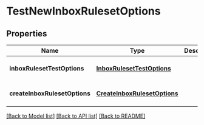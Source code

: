 # TestNewInboxRulesetOptions
## Properties

Name | Type | Description | Notes
------------ | ------------- | ------------- | -------------
**inboxRulesetTestOptions** | [**InboxRulesetTestOptions**](InboxRulesetTestOptions) |  | [optional] [default to null]
**createInboxRulesetOptions** | [**CreateInboxRulesetOptions**](CreateInboxRulesetOptions) |  | [optional] [default to null]

[[Back to Model list]](../README#documentation-for-models) [[Back to API list]](../README#documentation-for-api-endpoints) [[Back to README]](../README)

